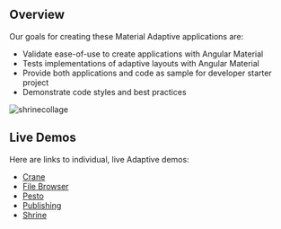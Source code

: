 ## Overview

Our goals for creating these Material Adaptive applications are:

* Validate ease-of-use to create applications with Angular Material
* Tests implementations of adaptive layouts with Angular Material
* Provide both applications and code as sample for developer starter project
* Demonstrate code styles and best practices


![shrinecollage](https://cloud.githubusercontent.com/assets/210413/11588318/1d37e11c-9a45-11e5-913d-971b093983d6.jpg)


## Live Demos

Here are links to individual, live Adaptive demos:

*  [Crane](https://material-adaptive.firebaseapp.com/crane/app/index.html)
*  [File Browser](https://material-adaptive.firebaseapp.com/file-browser/app/index.html)
*  [Pesto](https://material-adaptive.firebaseapp.com/pesto/app/index.html)
*  [Publishing](https://material-adaptive.firebaseapp.com/publishing/app/index.html)
*  [Shrine](https://material-adaptive.firebaseapp.com/shrine/app/index.html)
